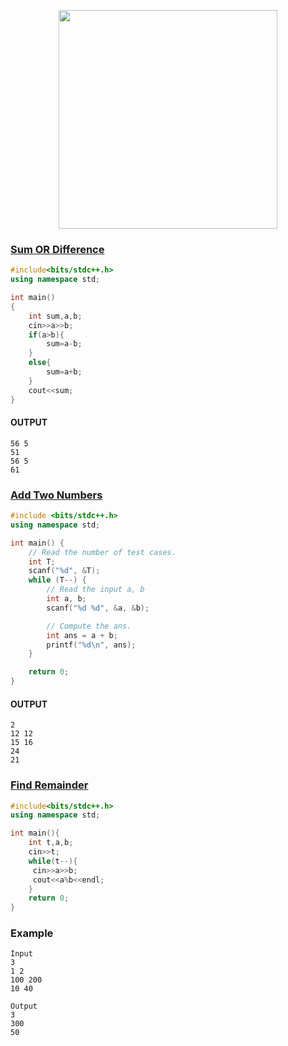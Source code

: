 <p align="center">
<img src="https://s3.amazonaws.com/discourseproduction/original/2X/7/7d7715c7d2d2b9ce40a931b5d8b26823dc9b4e12.png" width="350"/>
</p>

### [Sum OR Difference](https://www.codechef.com/problems/DIFFSUM)
```cpp
#include<bits/stdc++.h> 
using namespace std;

int main()
{
    int sum,a,b;
    cin>>a>>b;
    if(a>b){
        sum=a-b;
    }
    else{
        sum=a+b;
    }
    cout<<sum;
}
```
#### OUTPUT
```
56 5
51
56 5
61

```

### [Add Two Numbers ](https://www.codechef.com/problems/FLOW001)
```cpp
#include <bits/stdc++.h> 
using namespace std;

int main() {
	// Read the number of test cases.
	int T;
	scanf("%d", &T);
	while (T--) {
		// Read the input a, b
		int a, b;
		scanf("%d %d", &a, &b);

		// Compute the ans.
		int ans = a + b;
		printf("%d\n", ans);
	}

	return 0;
}
```
#### OUTPUT
```
2
12 12
15 16
24
21

```
### [Find Remainder ](https://www.codechef.com/problems/FLOW002)
```cpp
#include<bits/stdc++.h>
using namespace std;

int main(){
    int t,a,b;
    cin>>t;
    while(t--){
     cin>>a>>b;
     cout<<a%b<<endl;
    }
    return 0;
}
```
### Example
```
Input
3 
1 2
100 200
10 40

Output
3
300
50

```



